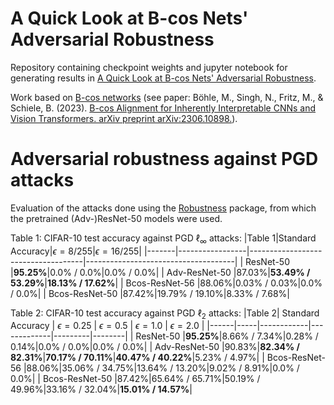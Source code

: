 # A Quick Look at B-cos Nets' Adversarial Robustness

Repository containing checkpoint weights and jupyter notebook for generating results in [A Quick Look at B-cos Nets' Adversarial Robustness](https://mhmoodlan.github.io/blog/b-cos-robustness).

Work based on [B-cos networks](https://github.com/B-cos/B-cos-v2) (see paper: Böhle, M., Singh, N., Fritz, M., & Schiele, B. (2023). [B-cos Alignment for Inherently Interpretable CNNs and Vision Transformers. arXiv preprint arXiv:2306.10898.](https://arxiv.org/abs/2306.10898)).

# Adversarial robustness against PGD attacks

Evaluation of the attacks done using the [Robustness](https://github.com/madrylab/robustness) package, from which the pretrained (Adv-)ResNet-50 models were used.

Table 1: CIFAR-10 test accuracy against PGD $\ell_\infty$ attacks:
|Table 1|Standard Accuracy|$\epsilon=8/255$|$\epsilon=16/255$|
|-------|-----------------|------------------------------------|-------------------------------------|
| ResNet-50  |**95.25%**|0.0% / 0.0%|0.0% / 0.0%|
| Adv-ResNet-50 |87.03%|**53.49% / 53.29%**|**18.13% / 17.62%**|
| Bcos-ResNet-56 |88.06%|0.03% / 0.03%|0.0% / 0.0%|
| Bcos-ResNet-50 |87.42%|19.79% / 19.10%|8.33% / 7.68%|

Table 2: CIFAR-10 test accuracy against PGD $\ell_2$ attacks:
|Table 2| Standard Accuracy | $\epsilon=0.25$ | $\epsilon=0.5$ | $\epsilon=1.0$ | $\epsilon=2.0$ |
|------|-----|------------|-------------|---------|--------|
| ResNet-50  |**95.25%**|8.66% / 7.34%|0.28% / 0.14%|0.0% / 0.0%|0.0% / 0.0%|
| Adv-ResNet-50  |90.83%|**82.34% / 82.31%**|**70.17% / 70.11%**|**40.47% / 40.22%**|5.23% / 4.97%|
| Bcos-ResNet-56 |88.06%|35.06% / 34.75%|13.64% / 13.20%|9.02% / 8.91%|0.0% / 0.0%|
| Bcos-ResNet-50 |87.42%|65.64% / 65.71%|50.19% / 49.96%|33.16% / 32.04%|**15.01% / 14.57%**|

